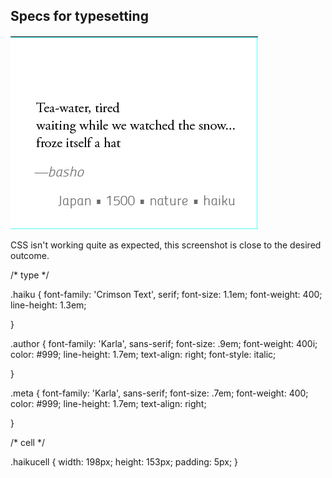 
## Specs for typesetting

![Latest screenshot](/images/screenshot.png)

CSS isn't working quite as expected, this screenshot is close to the desired outcome.

/* type */

.haiku {
	font-family: 'Crimson Text', serif;
	font-size:  1.1em;
	font-weight: 400;
	line-height:  1.3em;

}

.author {
	font-family: 'Karla', sans-serif;
	font-size:  .9em;
	font-weight: 400i;
	color: #999;
	line-height:  1.7em;
	text-align: right;
            font-style: italic;

}

.meta {
	font-family: 'Karla', sans-serif;
	font-size:  .7em;
	font-weight: 400;
	color: #999;
	line-height:  1.7em;
	text-align: right;

}

/* cell */

.haikucell {
	width: 198px;
	height: 153px;
	padding: 5px;
}

